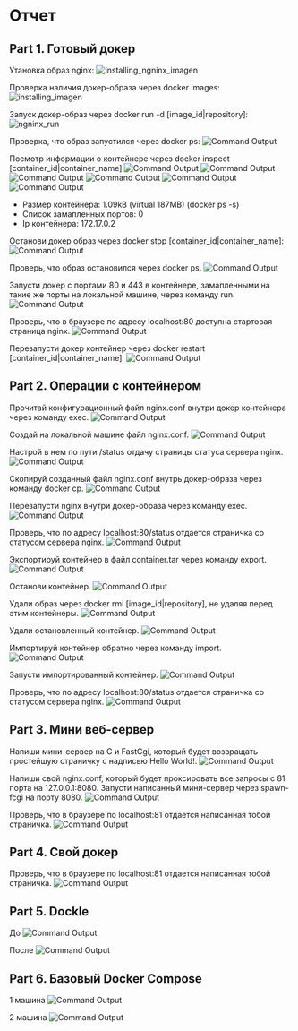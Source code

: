 # Отчет

## Part 1. Готовый докер

Утановка образ nginx:
![installing_ngninx_imagen](..\report_imagens\Screenshot_1.png "Command Output")


Проверка наличия докер-образа через docker images:
![installing_imagen](..\report_imagens\Screenshot_2.png "Command Output")

Запуск докер-образ через docker run -d [image_id|repository]:
![ngninx_run](..\report_imagens\Screenshot_3.png "Command Output")


Проверка, что образ запустился через docker ps:
![](..\report_imagens\Screenshot_4.png "Command Output")

Посмотр информации о контейнере через docker inspect [container_id|container_name]
![](..\report_imagens\Screenshot_9.png "Command Output")
![](..\report_imagens\Screenshot_10.png "Command Output")
![](..\report_imagens\Screenshot_11.png "Command Output")
![](..\report_imagens\Screenshot_12.png "Command Output")
![](..\report_imagens\Screenshot_13.png "Command Output")
![](..\report_imagens\Screenshot_14.png "Command Output")


* Размер контейнера: 1.09kB (virtual 187MB) (docker ps -s)
* Список замапленных портов: 0 
* Ip контейнера: 172.17.0.2

Останови докер образ через docker stop [container_id|container_name]:
![](..\report_imagens\Screenshot_8.png "Command Output")

Проверь, что образ остановился через docker ps.
![](..\report_imagens\Screenshot_15.png "Command Output")

Запусти докер с портами 80 и 443 в контейнере, замапленными на такие же порты на локальной машине, через команду run.
![](..\report_imagens\Screenshot_16.png "Command Output")

Проверь, что в браузере по адресу localhost:80 доступна стартовая страница nginx.
![](..\report_imagens\Screenshot_17.png "Command Output")

Перезапусти докер контейнер через docker restart [container_id|container_name].
![](..\report_imagens\Screenshot_20.png "Command Output")

## Part 2. Операции с контейнером

Прочитай конфигурационный файл nginx.conf внутри докер контейнера через команду exec.
![](..\report_imagens\Screenshot_5.png "Command Output")

Создай на локальной машине файл nginx.conf.
![](..\report_imagens\Screenshot_6.png "Command Output")

Настрой в нем по пути /status отдачу страницы статуса сервера nginx.
![](..\report_imagens\Screenshot_7.png "Command Output")

Скопируй созданный файл nginx.conf внутрь докер-образа через команду docker cp.
![](..\report_imagens\Screenshot_18.png "Command Output")

Перезапусти nginx внутри докер-образа через команду exec.
![](..\report_imagens\Screenshot_21.png "Command Output")

Проверь, что по адресу localhost:80/status отдается страничка со статусом сервера nginx.
![](..\report_imagens\Screenshot_19.png "Command Output")

Экспортируй контейнер в файл container.tar через команду export.
![](..\report_imagens\Screenshot_22.png "Command Output")

Останови контейнер.
![](..\report_imagens\Screenshot_23.png "Command Output")

Удали образ через docker rmi [image_id|repository], не удаляя перед этим контейнеры.
![](..\report_imagens\Screenshot_24.png "Command Output")

Удали остановленный контейнер.
![](..\report_imagens\Screenshot_25.png "Command Output")

Импортируй контейнер обратно через команду import.
![](..\report_imagens\Screenshot_27.png "Command Output")

Запусти импортированный контейнер.
![](..\report_imagens\Screenshot_28.png "Command Output")

Проверь, что по адресу localhost:80/status отдается страничка со статусом сервера nginx.
![](..\report_imagens\Screenshot_29.png "Command Output")

## Part 3. Мини веб-сервер

Напиши мини-сервер на C и FastCgi, который будет возвращать простейшую страничку с надписью Hello World!.
![](..\report_imagens\Screenshot_30.png "Command Output")


Напиши свой nginx.conf, который будет проксировать все запросы с 81 порта на 127.0.0.1:8080.
Запусти написанный мини-сервер через spawn-fcgi на порту 8080.
![](..\report_imagens\Screenshot_33.png "Command Output")

Проверь, что в браузере по localhost:81 отдается написанная тобой страничка.
![](..\report_imagens\Screenshot_32.png "Command Output")

## Part 4. Свой докер

Проверь, что в браузере по localhost:81 отдается написанная тобой страничка.
![](..\report_imagens\Screenshot_34.png "Command Output")


## Part 5. **Dockle**

До
![](..\report_imagens\Screenshot_35.png "Command Output")


После
![](..\report_imagens\Screenshot_36.png "Command Output")

## Part 6. Базовый **Docker Compose**

1 машина
![](..\report_imagens\Screenshot_35.png "Command Output")

2 машина
![](..\report_imagens\Screenshot_35.png "Command Output")
